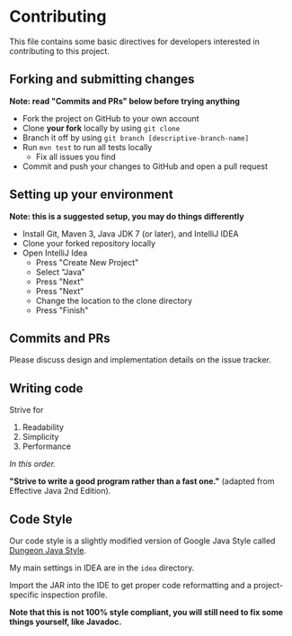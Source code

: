Contributing
============
This file contains some basic directives for developers interested in contributing to this project.

Forking and submitting changes
------------------------------
**Note: read "Commits and PRs" below before trying anything**
* Fork the project on GitHub to your own account
* Clone **your fork** locally by using `git clone`
* Branch it off by using `git branch [descriptive-branch-name]`
* Run `mvn test` to run all tests locally
  * Fix all issues you find
* Commit and push your changes to GitHub and open a pull request

Setting up your environment
---------------------------
**Note: this is a suggested setup, you may do things differently**
* Install Git, Maven 3, Java JDK 7 (or later), and IntelliJ IDEA
* Clone your forked repository locally
* Open IntelliJ Idea
  * Press "Create New Project"
  * Select "Java"
  * Press "Next"
  * Press "Next"
  * Change the location to the clone directory
  * Press "Finish"

Commits and PRs
---------------
Please discuss design and implementation details on the issue tracker.

Writing code
------------
Strive for

1. Readability
2. Simplicity
3. Performance

*In this order.*

**"Strive to write a good program rather than a fast one."** (adapted from Effective Java 2nd Edition).


Code Style
----------
Our code style is a slightly modified version of Google Java Style called
[Dungeon Java Style](https://github.com/mafagafogigante/dungeon/blob/master/STYLE.md).

My main settings in IDEA are in the `idea` directory.

Import the JAR into the IDE to get proper code reformatting and a project-specific inspection profile.

**Note that this is not 100% style compliant, you will still need to fix some things yourself, like Javadoc.**
